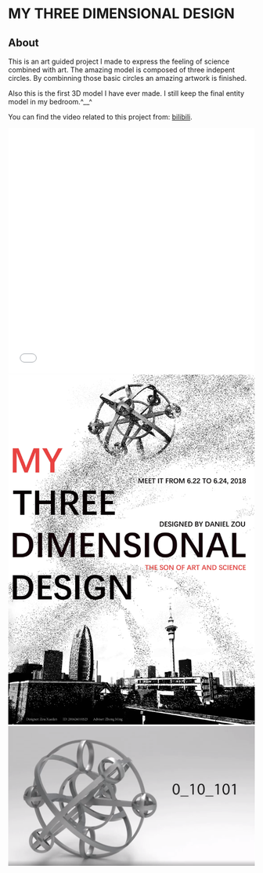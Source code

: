 # MY THREE DIMENSIONAL DESIGN

## About

This is an art guided project I made to express the feeling of science combined with art.
The amazing model is composed of three indepent circles. By combinning those basic circles an amazing artwork is finished.

Also this is the first 3D model I have ever made. I still keep the final entity model in my bedroom.^__^

You can find the video related to this project from: [bilibili](https://www.bilibili.com/video/BV1tp4y1v7cA).

<iframe src="//player.bilibili.com/player.html?aid=969216962&bvid=BV1tp4y1v7cA&cid=222768223&page=1" allowfullscreen="allowfullscreen" width="100%" height="500" scrolling="no" frameborder="0" sandbox="allow-top-navigation allow-same-origin allow-forms allow-scripts"></iframe>  

<img src="https://github.com/actbee/My-Three-Dimensional-Design/blob/master/1.jpg?raw=true"> 

<img src="https://github.com/actbee/My-Three-Dimensional-Design/blob/master/3.png?raw=true">

